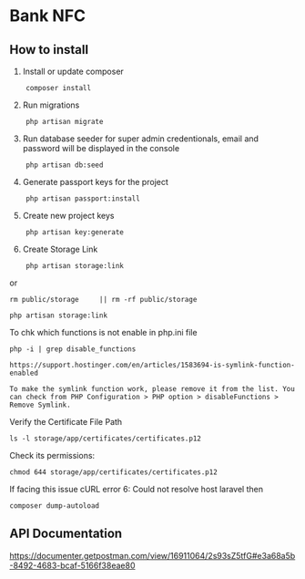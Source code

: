 # Bank NFC

## How to install
1. Install or update composer
```
    composer install
```

2. Run migrations
```
    php artisan migrate
```

3. Run database seeder for super admin credentionals, email and password will be displayed in the console
```
    php artisan db:seed
``` 

4. Generate passport keys for the project
```
    php artisan passport:install
```
5. Create new project keys
```
    php artisan key:generate
```
6. Create Storage Link
```
    php artisan storage:link
```

or
```
rm public/storage     || rm -rf public/storage

php artisan storage:link
```


To chk which functions is not enable in php.ini file 
```
php -i | grep disable_functions

https://support.hostinger.com/en/articles/1583694-is-symlink-function-enabled

To make the symlink function work, please remove it from the list. You can check from PHP Configuration > PHP option > disableFunctions > Remove Symlink.
```


Verify the Certificate File Path

```
ls -l storage/app/certificates/certificates.p12
```

Check its permissions:
```
chmod 644 storage/app/certificates/certificates.p12
```

If facing this issue 
cURL error 6: Could not resolve host laravel
then 
```
composer dump-autoload
```

## API Documentation
https://documenter.getpostman.com/view/16911064/2s93sZ5tfG#e3a68a5b-8492-4683-bcaf-5166f38eae80



